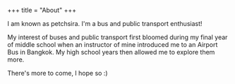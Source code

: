 +++
title = "About"
+++

I am known as petchsira. I'm a bus and public transport enthusiast!

My interest of buses and public transport first bloomed during my final year of middle school when an instructor of mine introduced me to an Airport Bus in Bangkok. My high school years then allowed me to explore them more. 

There's more to come, I hope so :)

